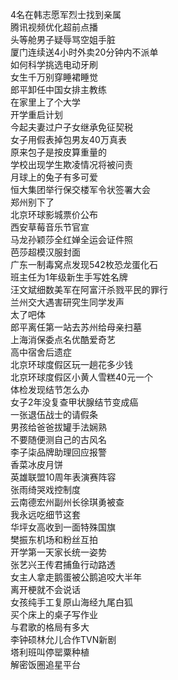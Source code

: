 4名在韩志愿军烈士找到亲属  
腾讯视频优化超前点播  
头等舱男子疑辱骂空姐手脏  
厦门连续送4小时外卖20分钟内不派单  
如何科学挑选电动牙刷  
女生千万别穿睡裙睡觉  
郎平卸任中国女排主教练  
在家里上了个大学  
开学重启计划  
今起夫妻过户子女继承免征契税  
女子用假表掉包男友40万真表  
原来包子是按皮算重量的  
学校出现学生欺凌情况将被问责  
月球上的兔子有多可爱  
恒大集团举行保交楼军令状签署大会  
郑州别下了  
北京环球影城票价公布  
西安草莓音乐节官宣  
马龙孙颖莎全红婵全运会证件照  
芭莎超模汉服封面  
广东一制毒窝点发现542枚恐龙蛋化石  
班主任为1年级新生手写姓名牌  
汪文斌细数美军在阿富汗杀戮平民的罪行  
兰州交大遇害研究生同学发声  
太了吧体  
郎平离任第一站去苏州给母亲扫墓  
上海消保委点名优酷爱奇艺  
高中宿舍后遗症  
北京环球度假区玩一趟花多少钱  
北京环球度假区小黄人雪糕40元一个  
体检发现结节怎么办  
女子2年没复查甲状腺结节变成癌  
一张退伍战士的请假条  
男孩给爸爸拔罐手法娴熟  
不要随便测自己的古风名  
李子柒品牌助理回应报警  
香菜冰皮月饼  
英雄联盟10周年表演赛阵容  
张雨绮哭戏控制度  
云南德宏州副州长徐琪勇被查  
我永远吃细节这套  
华坪女高收到一面特殊国旗  
樊振东机场和粉丝互拍  
开学第一天家长统一姿势  
张艺兴王传君捕鱼行动路透  
女主人拿走鹅蛋被公鹅追咬大半年  
离开梗就不会说话  
女孩纯手工复原山海经九尾白狐  
买个床上的桌子写作业  
与君歌的格局有多大  
李钟硕林允儿合作TVN新剧  
塔利班叫停罂粟种植  
解密饭圈追星平台  
